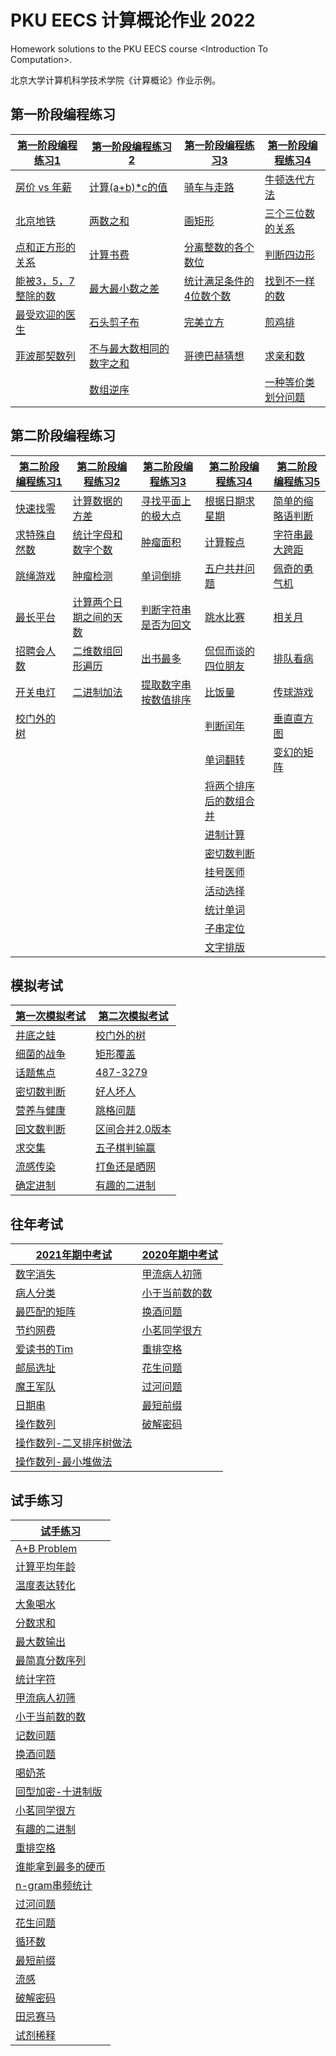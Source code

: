 # PKU EECS 计算概论作业 2022

Homework solutions to the PKU EECS course &lt;Introduction To Computation>.

北京大学计算机科学技术学院《计算概论》作业示例。

## 第一阶段编程练习

| [第一阶段编程练习1](第一阶段编程练习1) | [第一阶段编程练习2](第一阶段编程练习2) | [第一阶段编程练习3](第一阶段编程练习3) | [第一阶段编程练习4](第一阶段编程练习4) |
| - | - | - | - |
| [房价 vs 年薪](第一阶段编程练习1/%E6%88%BF%E4%BB%B7vs%E5%B9%B4%E8%96%AA.cpp) | [计算(a+b)*c的值](第一阶段编程练习2/%E8%AE%A1%E7%AE%97abc%E7%9A%84%E5%80%BC.cpp) | [骑车与走路](第一阶段编程练习3/%E9%AA%91%E8%BD%A6%E4%B8%8E%E8%B5%B0%E8%B7%AF.cpp) | [牛顿迭代方法](第一阶段编程练习4/%E7%89%9B%E9%A1%BF%E8%BF%AD%E4%BB%A3%E6%96%B9%E6%B3%95.cpp) |
| [北京地铁](第一阶段编程练习1/%E5%8C%97%E4%BA%AC%E5%9C%B0%E9%93%81.cpp) | [两数之和](第一阶段编程练习2/%E4%B8%A4%E6%95%B0%E4%B9%8B%E5%92%8C.cpp) | [画矩形](第一阶段编程练习3/%E7%94%BB%E7%9F%A9%E5%BD%A2.cpp) | [三个三位数的关系](第一阶段编程练习4/%E4%B8%89%E4%B8%AA%E4%B8%89%E4%BD%8D%E6%95%B0%E7%9A%84%E5%85%B3%E7%B3%BB.cpp) |
| [点和正方形的关系](第一阶段编程练习1/%E7%82%B9%E5%92%8C%E6%AD%A3%E6%96%B9%E5%BD%A2%E7%9A%84%E5%85%B3%E7%B3%BB.cpp) | [计算书费](第一阶段编程练习2/%E8%AE%A1%E7%AE%97%E4%B9%A6%E8%B4%B9.cpp) | [分离整数的各个数位](第一阶段编程练习3/%E5%88%86%E7%A6%BB%E6%95%B4%E6%95%B0%E7%9A%84%E5%90%84%E4%B8%AA%E6%95%B0%E4%BD%8D.cpp) | [判断四边形](第一阶段编程练习4/%E5%88%A4%E6%96%AD%E5%9B%9B%E8%BE%B9%E5%BD%A2.cpp) |
| [能被3，5，7整除的数](第一阶段编程练习1/%E8%83%BD%E8%A2%AB357%E6%95%B4%E9%99%A4%E7%9A%84%E6%95%B0.cpp) | [最大最小数之差](第一阶段编程练习2/%E6%9C%80%E5%B0%8F%E6%9C%80%E5%A4%A7%E6%95%B0%E4%B9%8B%E5%B7%AE.cpp) | [统计满足条件的4位数个数](第一阶段编程练习3/%E7%BB%9F%E8%AE%A1%E6%BB%A1%E8%B6%B3%E6%9D%A1%E4%BB%B6%E7%9A%844%E4%BD%8D%E6%95%B0%E4%B8%AA%E6%95%B0.cpp) | [找到不一样的数](第一阶段编程练习4/%E6%89%BE%E5%88%B0%E4%B8%8D%E4%B8%80%E6%A0%B7%E7%9A%84%E6%95%B0.cpp) |
| [最受欢迎的医生](第一阶段编程练习1/%E6%9C%80%E5%8F%97%E6%AC%A2%E8%BF%8E%E7%9A%84%E5%8C%BB%E7%94%9F.cpp) | [石头剪子布](第一阶段编程练习2/%E7%9F%B3%E5%A4%B4%E5%89%AA%E5%AD%90%E5%B8%83.cpp) | [完美立方](第一阶段编程练习3/%E5%AE%8C%E7%BE%8E%E7%AB%8B%E6%96%B9.cpp) | [煎鸡排](第一阶段编程练习4/%E7%85%8E%E9%B8%A1%E6%8E%92.cpp) |
| [菲波那契数列](第一阶段编程练习1/%E6%96%90%E6%B3%A2%E9%82%A3%E5%A5%91%E6%95%B0%E5%88%97.cpp) | [不与最大数相同的数字之和](第一阶段编程练习2/%E4%B8%8D%E4%B8%8E%E6%9C%80%E5%A4%A7%E6%95%B0%E7%9B%B8%E5%90%8C%E7%9A%84%E6%95%B0%E5%AD%97%E4%B9%8B%E5%92%8C.cpp) | [哥德巴赫猜想](第一阶段编程练习3/%E5%93%A5%E5%BE%B7%E5%B7%B4%E8%B5%AB%E7%8C%9C%E6%83%B3.cpp) | [求亲和数](第一阶段编程练习4/%E6%B1%82%E4%BA%B2%E5%92%8C%E6%95%B0.cpp) |
| | [数组逆序](第一阶段编程练习2/%E6%95%B0%E7%BB%84%E9%80%86%E5%BA%8F.cpp) | | [一种等价类划分问题](第一阶段编程练习4/%E4%B8%80%E7%A7%8D%E7%AD%89%E4%BB%B7%E7%B1%BB%E5%88%92%E5%88%86%E9%97%AE%E9%A2%98.cpp) |

## 第二阶段编程练习

| [第二阶段编程练习1](第二阶段编程练习1) | [第二阶段编程练习2](第二阶段编程练习2) | [第二阶段编程练习3](第二阶段编程练习3) | [第二阶段编程练习4](第二阶段编程练习4) | [第二阶段编程练习5](第二阶段编程练习5) |
| - | - | - | - | - |
| [快速找零](第二阶段编程练习1/%E5%BF%AB%E9%80%9F%E6%89%BE%E9%9B%B6.cpp) | [计算数据的方差](第二阶段编程练习2/%E8%AE%A1%E7%AE%97%E6%95%B0%E6%8D%AE%E7%9A%84%E6%96%B9%E5%B7%AE.cpp) | [寻找平面上的极大点](第二阶段编程练习3/%E5%AF%BB%E6%89%BE%E5%B9%B3%E9%9D%A2%E4%B8%8A%E7%9A%84%E6%9E%81%E5%A4%A7%E7%82%B9.cpp) | [根据日期求星期](第二阶段编程练习4/%E6%A0%B9%E6%8D%AE%E6%97%A5%E6%9C%9F%E6%B1%82%E6%98%9F%E6%9C%9F.cpp) | [简单的缩略语判断](第二阶段编程练习5/%E7%AE%80%E5%8D%95%E7%9A%84%E7%BC%A9%E7%95%A5%E8%AF%AD%E5%88%A4%E6%96%AD.cpp) |
| [求特殊自然数](第二阶段编程练习1/%E6%B1%82%E7%89%B9%E6%AE%8A%E8%87%AA%E7%84%B6%E6%95%B0.cpp) | [统计字母和数字个数](第二阶段编程练习2/%E7%BB%9F%E8%AE%A1%E5%AD%97%E6%AF%8D%E5%92%8C%E6%95%B0%E5%AD%97%E4%B8%AA%E6%95%B0.cpp) | [肿瘤面积](第二阶段编程练习3/%E8%82%BF%E7%98%A4%E9%9D%A2%E7%A7%AF.cpp) | [计算鞍点](第二阶段编程练习4/%E8%AE%A1%E7%AE%97%E9%9E%8D%E7%82%B9.cpp) | [字符串最大跨距](第二阶段编程练习5/%E5%AD%97%E7%AC%A6%E4%B8%B2%E6%9C%80%E5%A4%A7%E8%B7%A8%E8%B7%9D.cpp) |
| [跳绳游戏](第二阶段编程练习1/%E8%B7%B3%E7%BB%B3%E6%B8%B8%E6%88%8F.cpp) | [肿瘤检测](第二阶段编程练习2/%E8%82%BF%E7%98%A4%E6%A3%80%E6%B5%8B.cpp) | [单词倒排](第二阶段编程练习3/%E5%8D%95%E8%AF%8D%E5%80%92%E6%8E%92.cpp) | [五户共井问题](第二阶段编程练习4/%E4%BA%94%E6%88%B7%E5%85%B1%E4%BA%95%E9%97%AE%E9%A2%98.cpp) | [佩奇的勇气机](第二阶段编程练习5/%E4%BD%A9%E5%A5%87%E7%9A%84%E5%8B%87%E6%B0%94%E6%9C%BA.cpp) |
| [最长平台](第二阶段编程练习1/%E6%9C%80%E9%95%BF%E5%B9%B3%E5%8F%B0.cpp) | [计算两个日期之间的天数](第二阶段编程练习2/%E8%AE%A1%E7%AE%97%E4%B8%A4%E4%B8%AA%E6%97%A5%E6%9C%9F%E4%B9%8B%E9%97%B4%E7%9A%84%E5%A4%A9%E6%95%B0.cpp) | [判断字符串是否为回文](第二阶段编程练习3/%E5%88%A4%E6%96%AD%E5%AD%97%E7%AC%A6%E4%B8%B2%E6%98%AF%E5%90%A6%E4%B8%BA%E5%9B%9E%E6%96%87.cpp) | [跳水比赛](第二阶段编程练习4/%E8%B7%B3%E6%B0%B4%E6%AF%94%E8%B5%9B.cpp) | [相关月](第二阶段编程练习5/%E7%9B%B8%E5%85%B3%E6%9C%88.cpp) |
| [招聘会人数](第二阶段编程练习1/%E6%8B%9B%E8%81%98%E4%BC%9A%E4%BA%BA%E6%95%B0.cpp) | [二维数组回形遍历](第二阶段编程练习2/%E4%BA%8C%E7%BB%B4%E6%95%B0%E7%BB%84%E5%9B%9E%E5%BD%A2%E9%81%8D%E5%8E%86.cpp) | [出书最多](第二阶段编程练习3/%E5%87%BA%E4%B9%A6%E6%9C%80%E5%A4%9A.cpp) | [侃侃而谈的四位朋友](第二阶段编程练习4/%E4%BE%83%E4%BE%83%E8%80%8C%E8%B0%88%E7%9A%84%E5%9B%9B%E4%BD%8D%E6%9C%8B%E5%8F%8B.cpp) | [排队看病](第二阶段编程练习5/%E6%8E%92%E9%98%9F%E7%9C%8B%E7%97%85.cpp) |
| [开关电灯](第二阶段编程练习1/%E5%BC%80%E5%85%B3%E7%94%B5%E7%81%AF.cpp) | [二进制加法](第二阶段编程练习2/%E4%BA%8C%E8%BF%9B%E5%88%B6%E5%8A%A0%E6%B3%95.cpp) | [提取数字串按数值排序](第二阶段编程练习3/%E6%8F%90%E5%8F%96%E6%95%B0%E5%AD%97%E4%B8%B2%E6%8C%89%E6%95%B0%E5%80%BC%E6%8E%92%E5%BA%8F.cpp) | [比饭量](第二阶段编程练习4/%E6%AF%94%E9%A5%AD%E9%87%8F.cpp) | [传球游戏](第二阶段编程练习5/%E4%BC%A0%E7%90%83%E6%B8%B8%E6%88%8F.cpp) |
| [校门外的树](第二阶段编程练习1/%E6%A0%A1%E9%97%A8%E5%A4%96%E7%9A%84%E6%A0%91.cpp) | | | [判断闰年](第二阶段编程练习4/%E5%88%A4%E6%96%AD%E9%97%B0%E5%B9%B4.cpp) | [垂直直方图](第二阶段编程练习5/%E5%9E%82%E7%9B%B4%E7%9B%B4%E6%96%B9%E5%9B%BE.cpp) |
| | | | [单词翻转](第二阶段编程练习4/%E5%8D%95%E8%AF%8D%E7%BF%BB%E8%BD%AC.cpp) | [变幻的矩阵](第二阶段编程练习5/%E5%8F%98%E5%B9%BB%E7%9A%84%E7%9F%A9%E9%98%B5.cpp) |
| | | | [将两个排序后的数组合并](第二阶段编程练习4/%E5%B0%86%E4%B8%A4%E4%B8%AA%E6%8E%92%E5%BA%8F%E5%90%8E%E7%9A%84%E6%95%B0%E7%BB%84%E5%90%88%E5%B9%B6.cpp) |
| | | | [进制计算](第二阶段编程练习4/%E8%BF%9B%E5%88%B6%E8%AE%A1%E7%AE%97.cpp) |
| | | | [密切数判断](第二阶段编程练习4/%E5%AF%86%E5%88%87%E6%95%B0%E5%88%A4%E6%96%AD.cpp) |
| | | | [挂号医师](第二阶段编程练习4/%E6%8C%82%E5%8F%B7%E5%8C%BB%E5%B8%88.cpp) |
| | | | [活动选择](第二阶段编程练习4/%E6%B4%BB%E5%8A%A8%E9%80%89%E6%8B%A9.cpp) |
| | | | [统计单词](第二阶段编程练习4/%E7%BB%9F%E8%AE%A1%E5%8D%95%E8%AF%8D.cpp) |
| | | | [子串定位](第二阶段编程练习4/%E5%AD%90%E4%B8%B2%E5%AE%9A%E4%BD%8D.cpp) |
| | | | [文字排版](第二阶段编程练习4/%E6%96%87%E5%AD%97%E6%8E%92%E7%89%88.cpp) |

## 模拟考试

| [第一次模拟考试](第一次模拟考试) | [第二次模拟考试](第二次模拟考试) |
| - | - |
| [井底之蛙](第一次模拟考试/%E4%BA%95%E5%BA%95%E4%B9%8B%E8%9B%99.cpp) | [校门外的树](第二次模拟考试/%E6%A0%A1%E9%97%A8%E5%A4%96%E7%9A%84%E6%A0%91.cpp) |
| [细菌的战争](第一次模拟考试/%E7%BB%86%E8%8F%8C%E7%9A%84%E6%88%98%E4%BA%89.cpp) | [矩形覆盖](第二次模拟考试/%E7%9F%A9%E5%BD%A2%E8%A6%86%E7%9B%96.cpp) |
| [话题焦点](第一次模拟考试/%E8%AF%9D%E9%A2%98%E7%84%A6%E7%82%B9.cpp) | [487-3279](第二次模拟考试/487-3279.cpp) |
| [密切数判断](第一次模拟考试/%E5%AF%86%E5%88%87%E6%95%B0%E5%88%A4%E6%96%AD.cpp) | [好人坏人](第二次模拟考试/%E5%A5%BD%E4%BA%BA%E5%9D%8F%E4%BA%BA.cpp) |
| [营养与健康](第一次模拟考试/%E8%90%A5%E5%85%BB%E4%B8%8E%E5%81%A5%E5%BA%B7.cpp) | [跳格问题](第二次模拟考试/1020%E8%B7%B3%E6%A0%BC%E9%97%AE%E9%A2%98.cpp) |
| [回文数判断](第一次模拟考试/%E5%9B%9E%E6%96%87%E6%95%B0%E5%88%A4%E6%96%AD.cpp) | [区间合并2.0版本](第二次模拟考试/%E5%8C%BA%E9%97%B4%E5%90%88%E5%B9%B620%E7%89%88%E6%9C%AC.cpp) |
| [求交集](第一次模拟考试/%E6%B1%82%E4%BA%A4%E9%9B%86.cpp) | [五子棋判输赢](第二次模拟考试/%E4%BA%94%E5%AD%90%E6%A3%8B%E5%88%A4%E6%96%AD%E8%BE%93%E8%B5%A2.cpp) |
| [流感传染](第一次模拟考试/%E6%B5%81%E6%84%9F%E4%BC%A0%E6%9F%93.cpp) | [打鱼还是晒网](第二次模拟考试/%E6%89%93%E9%B1%BC%E8%BF%98%E6%98%AF%E6%99%92%E7%BD%91.cpp) |
| [确定进制](第一次模拟考试/%E7%A1%AE%E5%AE%9A%E8%BF%9B%E5%88%B6.cpp) | [有趣的二进制](第二次模拟考试/%E6%9C%89%E8%B6%A3%E7%9A%84%E4%BA%8C%E8%BF%9B%E5%88%B6.cpp) |

## 往年考试

| [2021年期中考试](2021年期中考试题) | [2020年期中考试](2020年期中考试题) |
| - | - |
| [数字消失](2021年期中考试题/%E6%95%B0%E5%AD%97%E6%B6%88%E5%A4%B1.cpp) | [甲流病人初筛](2020年期中考试题/%E7%94%B2%E6%B5%81%E7%97%85%E4%BA%BA%E5%88%9D%E7%AD%9B.cpp) |
| [病人分类](2021年期中考试题/%E7%97%85%E4%BA%BA%E5%88%86%E7%B1%BB.cpp) | [小于当前数的数](2020年期中考试题/%E5%B0%8F%E4%BA%8E%E5%BD%93%E5%89%8D%E6%95%B0%E7%9A%84%E6%95%B0.cpp) |
| [最匹配的矩阵](2021年期中考试题/%E6%9C%80%E5%8C%B9%E9%85%8D%E7%9A%84%E7%9F%A9%E9%98%B5.cpp) | [换酒问题](2020年期中考试题/%E6%8D%A2%E9%85%92%E9%97%AE%E9%A2%98.cpp) |
| [节约网费](2021年期中考试题/%E8%8A%82%E7%BA%A6%E7%BD%91%E8%B4%B9.cpp) | [小茗同学很方](2020年期中考试题/%E5%B0%8F%E8%8C%97%E5%90%8C%E5%AD%A6%E5%BE%88%E6%96%B9.cpp) |
| [爱读书的Tim](2021年期中考试题/%E7%88%B1%E8%AF%BB%E4%B9%A6%E7%9A%84Tim.cpp) | [重排空格](2020年期中考试题/%E9%87%8D%E6%8E%92%E7%A9%BA%E6%A0%BC.cpp) |
| [邮局选址](2021年期中考试题/%E9%82%AE%E5%B1%80%E9%80%89%E5%9D%80.cpp) | [花生问题](2020年期中考试题/%E8%8A%B1%E7%94%9F%E9%97%AE%E9%A2%98.cpp) |
| [魔王军队](2021年期中考试题/%E9%AD%94%E7%8E%8B%E5%86%9B%E9%98%9F.cpp) | [过河问题](2020年期中考试题/%E8%BF%87%E6%B2%B3%E9%97%AE%E9%A2%98.cpp) |
| [日期串](2021年期中考试题/%E6%97%A5%E6%9C%9F%E4%B8%B2.cpp) | [最短前缀](2020年期中考试题/%E6%9C%80%E7%9F%AD%E5%89%8D%E7%BC%80.cpp) |
| [操作数列](2021年期中考试题/%E6%93%8D%E4%BD%9C%E6%95%B0%E5%88%97.cpp) | [破解密码](2020年期中考试题/%E7%A0%B4%E8%A7%A3%E5%AF%86%E7%A0%81.cpp) |
| [操作数列-二叉排序树做法](2021年期中考试题/%E6%93%8D%E4%BD%9C%E6%95%B0%E5%88%97_BST.cpp) |
| [操作数列-最小堆做法](2021年期中考试题/%E6%93%8D%E4%BD%9C%E6%95%B0%E5%88%97_MinHeap.cpp) |

## 试手练习

| [试手练习](试手练习) |
| - |
| [A+B Problem](试手练习/ab%20problem.cpp) |
| [计算平均年龄](试手练习/%E8%AE%A1%E7%AE%97%E5%B9%B3%E5%9D%87%E5%B9%B4%E9%BE%84.cpp) |
| [温度表达转化](试手练习/%E6%B8%A9%E5%BA%A6%E8%A1%A8%E8%BE%BE%E5%8F%98%E5%8C%96.cpp) | 
| [大象喝水](试手练习/%E5%A4%A7%E8%B1%A1%E5%96%9D%E6%B0%B4.cpp) |
| [分数求和](试手练习/%E5%88%86%E6%95%B0%E6%B1%82%E5%92%8C.cpp) |
| [最大数输出](试手练习/%E6%9C%80%E5%A4%A7%E6%95%B0%E8%BE%93%E5%87%BA.cpp) |
| [最简真分数序列](试手练习/%E6%9C%80%E7%AE%80%E7%9C%9F%E5%88%86%E6%95%B0%E5%BA%8F%E5%88%97.cpp) |
| [统计字符](试手练习/%E7%BB%9F%E8%AE%A1%E5%AD%97%E7%AC%A6.cpp) |
| [甲流病人初筛](试手练习/%E7%94%B2%E6%B5%81%E7%97%85%E4%BA%BA%E5%88%9D%E7%AD%9B.cpp) |
| [小于当前数的数](试手练习/%E5%B0%8F%E4%BA%8E%E5%BD%93%E5%89%8D%E6%95%B0%E7%9A%84%E6%95%B0.cpp) |
| [记数问题](试手练习/%E8%AE%A1%E6%95%B0%E9%97%AE%E9%A2%98.cpp) |
| [换酒问题](试手练习/%E6%8D%A2%E9%85%92%E9%97%AE%E9%A2%98.cpp) |
| [喝奶茶](试手练习/%E5%96%9D%E5%A5%B6%E8%8C%B6.cpp) |
| [回型加密-十进制版](试手练习/%E5%9B%9E%E5%9E%8B%E5%8A%A0%E5%AF%86%E5%8D%81%E8%BF%9B%E5%88%B6%E7%89%88.cpp) |
| [小茗同学很方](试手练习/%E5%B0%8F%E8%8C%97%E5%90%8C%E5%AD%A6%E5%BE%88%E6%96%B9.cpp) |
| [有趣的二进制](试手练习/%E6%9C%89%E8%B6%A3%E7%9A%84%E4%BA%8C%E8%BF%9B%E5%88%B6.cpp) |
| [重排空格](试手练习/%E9%87%8D%E6%8E%92%E7%A9%BA%E6%A0%BC.cpp) |
| [谁能拿到最多的硬币](试手练习/%E8%B0%81%E8%83%BD%E6%8B%BF%E5%88%B0%E6%9C%80%E5%A4%9A%E7%9A%84%E7%A1%AC%E5%B8%81.cpp) |
| [n-gram串频统计](试手练习/ngram%E4%B8%B2%E9%A2%91%E7%BB%9F%E8%AE%A1.cpp) |
| [过河问题](试手练习/%E8%BF%87%E6%B2%B3%E9%97%AE%E9%A2%98.cpp) |
| [花生问题](试手练习/%E8%8A%B1%E7%94%9F%E9%97%AE%E9%A2%98.cpp) |
| [循环数](试手练习/%E5%BE%AA%E7%8E%AF%E6%95%B0.cpp) |
| [最短前缀](试手练习/%E6%9C%80%E7%9F%AD%E5%89%8D%E7%BC%80.cpp) |
| [流感](试手练习/%E6%B5%81%E6%84%9F.cpp) |
| [破解密码](试手练习/%E7%A0%B4%E8%A7%A3%E5%AF%86%E7%A0%81.cpp) |
| [田忌赛马](试手练习/%E7%94%B0%E5%BF%8C%E8%B5%9B%E9%A9%AC.cpp) |
| [试剂稀释](试手练习/%E8%AF%95%E5%89%82%E7%A8%80%E9%87%8A.cpp) |